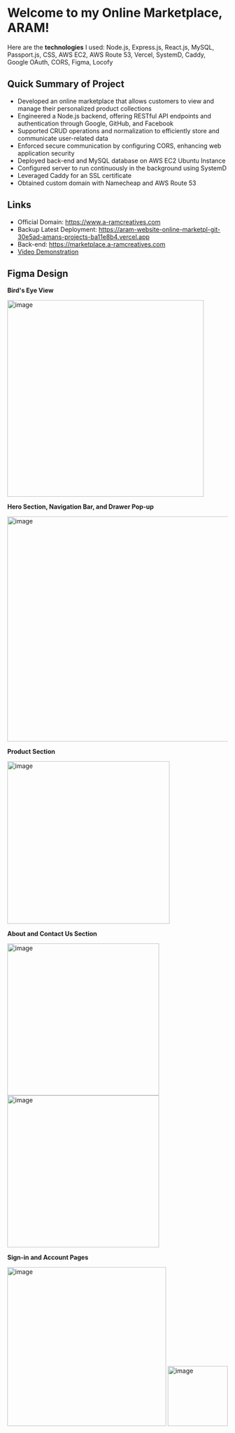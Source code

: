 # Welcome to my Online Marketplace, ARAM!

Here are the **technologies** I used: Node.js, Express.js, React.js, MySQL, Passport.js, CSS, AWS EC2, AWS Route 53, Vercel, SystemD, Caddy, Google OAuth, CORS, Figma, Locofy

## Quick Summary of Project

- Developed an online marketplace that allows customers to view and manage their personalized product collections
- Engineered a Node.js backend, offering RESTful API endpoints and authentication through Google, GitHub, and Facebook
- Supported CRUD operations and normalization to efficiently store and communicate user-related data
- Enforced secure communication by configuring CORS, enhancing web application security
- Deployed back-end and MySQL database on AWS EC2 Ubuntu Instance
- Configured server to run continuously in the background using SystemD
- Leveraged Caddy for an SSL certificate
- Obtained custom domain with Namecheap and AWS Route 53

## Links

- Official Domain: https://www.a-ramcreatives.com
- Backup Latest Deployment: https://aram-website-online-marketpl-git-30e5ad-amans-projects-ba11e8b4.vercel.app
- Back-end: https://marketplace.a-ramcreatives.com
- [Video Demonstration](https://drive.google.com/file/d/1jJV728JSRBkAsocRRaQjVb9Ahz4JZLnu/view?usp=drive_link)


## Figma Design

**Bird's Eye View**

<img width="449" alt="image" src="https://github.com/AmanPrakash09/ARAM-Website---Online-Marketplace/assets/89485425/8384b894-3769-4f0f-b646-d22b137aa5e3">

**Hero Section, Navigation Bar, and Drawer Pop-up**

<img width="514" alt="image" src="https://github.com/AmanPrakash09/ARAM-Website---Online-Marketplace/assets/89485425/9bec8dfb-99b5-4f85-b423-dc5f5b4ff058">

**Product Section**

<img width="371" alt="image" src="https://github.com/AmanPrakash09/ARAM-Website---Online-Marketplace/assets/89485425/192e51db-d7a2-4d1e-826a-0c937a502983">

**About and Contact Us Section**

<img width="347" alt="image" src="https://github.com/AmanPrakash09/ARAM-Website---Online-Marketplace/assets/89485425/c2689fb2-ec37-4e63-8e29-b768a9bab144">
<img width="347" alt="image" src="https://github.com/AmanPrakash09/ARAM-Website---Online-Marketplace/assets/89485425/85b9edf8-619f-48b4-8770-3a5b310cc962">

**Sign-in and Account Pages**

<img width="363" alt="image" src="https://github.com/AmanPrakash09/ARAM-Website---Online-Marketplace/assets/89485425/3b43f45b-190e-49dc-8b7b-56730960d195">
<img width="137" alt="image" src="https://github.com/AmanPrakash09/ARAM-Website---Online-Marketplace/assets/89485425/6ea0e652-2da3-4139-be6f-a7b6c75a7a42">
